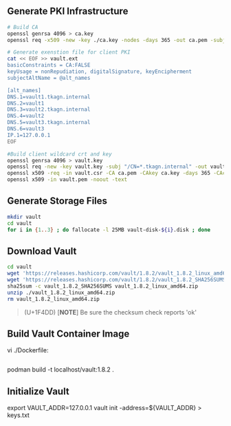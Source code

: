 ## Generate PKI Infrastructure
```bash
# Build CA 
openssl genrsa 4096 > ca.key
openssl req -x509 -new -key ./ca.key -nodes -days 365 -out ca.pem -subj "/CN=Vault Internal CA" 

# Generate exenstion file for client PKI
cat << EOF >> vault.ext
basicConstraints = CA:FALSE
keyUsage = nonRepudiation, digitalSignature, keyEncipherment
subjectAltName = @alt_names

[alt_names]
DNS.1=vault1.tkagn.internal
DNS.2=vault1
DNS.3=vault2.tkagn.internal
DNS.4=vault2
DNS.5=vault3.tkagn.internal
DNS.6=vault3
IP.1=127.0.0.1
EOF

#Build client wildcard crt and key
openssl genrsa 4096 > vault.key
openssl req -new -key vault.key -subj "/CN=*.tkagn.internal" -out vault.csr
openssl x509 -req -in vault.csr -CA ca.pem -CAkey ca.key -days 365 -CAcreateserial -extfile vault.ext -out vault.pem
openssl x509 -in vault.pem -noout -text 
```
## Generate Storage Files
```bash
mkdir vault
cd vault
for i in {1..3} ; do fallocate -l 25MB vault-disk-${i}.disk ; done
```

## Download Vault
```bash
cd vault
wget 'https://releases.hashicorp.com/vault/1.8.2/vault_1.8.2_linux_amd64.zip'
wget 'https://releases.hashicorp.com/vault/1.8.2/vault_1.8.2_SHA256SUMS'
sha25sum -c vault_1.8.2_SHA256SUMS vault_1.8.2_linux_amd64.zip
unzip ./vault_1.8.2_linux_amd64.zip
rm vault_1.8.2_linux_amd64.zip
```
> (U+1F4DD) [**NOTE**] Be sure the checksum check reports 'ok'  

## Build Vault Container Image

vi ./Dockerfile:
```text

```

podman build -t localhost/vault:1.8.2 .


## Initialize Vault
export VAULT_ADDR=127.0.0.1
vault init -address=${VAULT_ADDR} > keys.txt